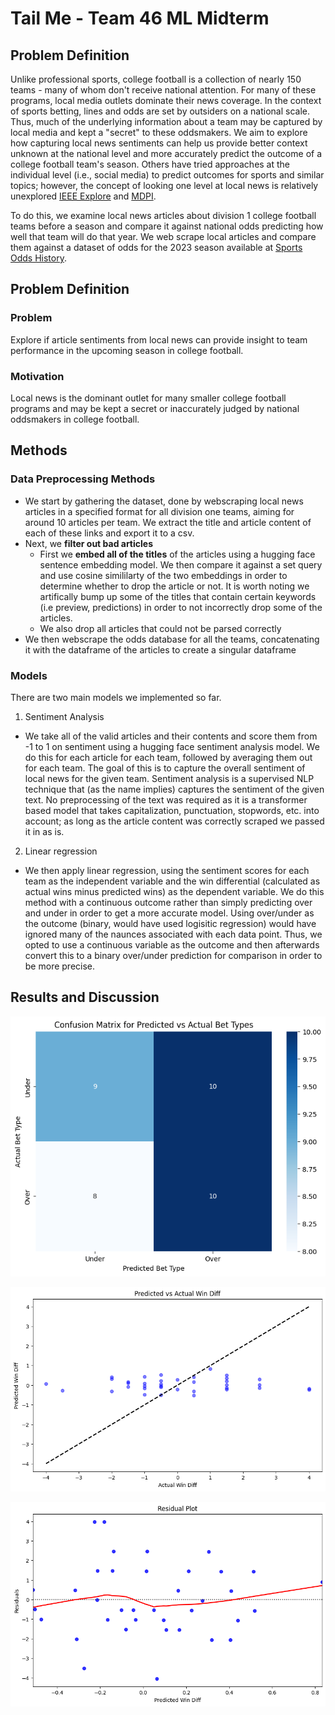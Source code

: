 # Tail Me - Team 46 ML Midterm

## Problem Definition

Unlike professional sports, college football is a collection of nearly 150 teams - many of whom don't receive national attention. For many of these programs, local media outlets dominate their news coverage. In the context of sports betting, lines and odds are set by outsiders on a national scale. Thus, much of the underlying information about a team may be captured by local media and kept a "secret" to these oddsmakers. We aim to explore how capturing local news sentiments can help us provide better context unknown at the national level and more accurately predict the outcome of a college football team's season. Others have tried approaches at the individual level (i.e., social media) to predict outcomes for sports and similar topics; however, the concept of looking one level at local news is relatively unexplored [IEEE Explore](https://ieeexplore.ieee.org/document/8530517) and [MDPI](https://www.mdpi.com/2624-831X/1/2/14).

To do this, we examine local news articles about division 1 college football teams before a season and compare it against national odds predicting how well that team will do that year. We web scrape local articles and compare them against a dataset of odds for the 2023 season available at [Sports Odds History](https://www.sportsoddshistory.com/cfb-win/?y=2023&sa=cfb&t=win&o=t).

## Problem Definition
### Problem
Explore if article sentiments from local news can provide insight to team performance in the upcoming season in college football.

### Motivation
Local news is the dominant outlet for many smaller college football programs and may be kept a secret or inaccurately judged by national oddsmakers in college football.

## Methods

### Data Preprocessing Methods
- We start by gathering the dataset, done by webscraping local news articles in a specified format for all division one teams, aiming for around 10 articles per team. We extract the title and article content of each of these links and export it to a csv.
- Next, we **filter out bad articles**
  *   First we **embed all of the titles** of the articles using a hugging face sentence embedding model. We then compare it against a set query and use cosine simililarty of the two embeddings in order to determine whether to drop the article or not. It is worth noting we artifically bump up some of the titles that contain certain keywords (i.e preview, predictions) in order to not incorrectly drop some of the articles.
  *   We also drop all articles that could not be parsed correctly
 - We then webscrape the odds database for all the teams, concatenating it with the dataframe of the articles to create a singular dataframe

### Models
There are two main models we implemented so far.
1. Sentiment Analysis
- We take all of the valid articles and their contents and score them from -1 to 1 on sentiment using a hugging face sentiment analysis model. We do this for each article for each team, followed by averaging them out for each team. The goal of this is to capture the overall sentiment of local news for the given team. Sentiment analysis is a supervised NLP technique that (as the name implies) captures the sentiment of the given text. No preprocessing of the text was required as it is a transformer based model that takes capitalization, punctuation, stopwords, etc. into account; as long as the article content was correctly scraped we passed it in as is. 
2. Linear regression
- We then apply linear regression, using the sentiment scores for each team as the independent variable and the win differential (calculated as actual wins minus predicted wins) as the dependent variable. We do this method with a continuous outcome rather than simply predicting over and under in order to get a more accurate model. Using over/under as the outcome (binary, would have used logisitic regression) would have ignored many of the naunces associated with each data point. Thus, we opted to use a continuous variable as the outcome and then afterwards convert this to a binary over/under prediction for comparison in order to be more precise.


## Results and Discussion
![Accuracy Confusion Matrix](accuracy_confusion_matrix.png)

![Linear Regression Basic](linear_regression_basic.png)

![Linear Regression Residual](linear_regression_residual.png)
